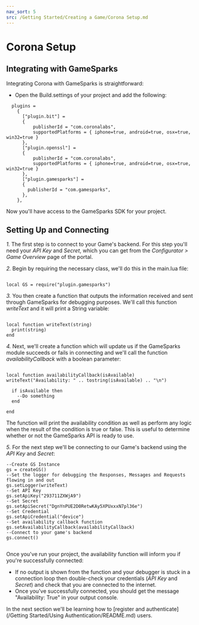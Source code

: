 ```yaml
---
nav_sort: 5
src: /Getting Started/Creating a Game/Corona Setup.md
---
```


# Corona Setup

## Integrating with GameSparks

Integrating Corona with GameSparks is straightforward:

* Open the Build.settings of your project and add the following:

```
  plugins =
    {
      ["plugin.bit"] =
      {
          publisherId = "com.coronalabs",
          supportedPlatforms = { iphone=true, android=true, osx=true, win32=true }
      },
      ["plugin.openssl"] =
      {
          publisherId = "com.coronalabs",
          supportedPlatforms = { iphone=true, android=true, osx=true, win32=true }
      },
      ["plugin.gamesparks"] =
      {
        publisherId = "com.gamesparks",
      },
    },

```

Now you'll have access to the GameSparks SDK for your project.

## Setting Up and Connecting

*1.* The first step is to connect to your Game's backend. For this step you'll need your *API Key* and *Secret*, which you can get from the *Configurator > Game Overview* page of the portal.

*2.* Begin by requiring the necessary class, we'll do this in the main.lua file:

```

local GS = require("plugin.gamesparks")

```

*3.* You then create a function that outputs the information received and sent through GameSparks for debugging purposes. We'll call this function *writeText* and it will print a String variable:

```

local function writeText(string)
  print(string)
end

```

*4.* Next, we'll create a function which will update us if the GameSparks module succeeds or fails in connecting and we'll call the function *availabilityCallback* with a boolean parameter:

```

local function availabilityCallback(isAvailable)
writeText("Availability: " .. tostring(isAvailable) .. "\n")

  if isAvailable then
    --Do something
  end

end

```

The function will print the availability condition as well as perform any logic when the result of the condition is true or false. This is useful to determine whether or not the GameSparks API is ready to use.

*5.* For the next step we'll be connecting to our Game's backend using the *API Key* and *Secret*:

```
--Create GS Instance
gs = createGS()
--Set the logger for debugging the Responses, Messages and Requests flowing in and out
gs.setLogger(writeText)
--Set API Key
gs.setApiKey("293711ZXWjA9")
--Set Secret
gs.setApiSecret("DgnYnPUE2D0RetwKAy5XPUxxxN7pl36e")
--Set Credential
gs.setApiCredential("device")
--Set availability callback function
gs.setAvailabilityCallback(availabilityCallback)
--Connect to your game's backend
gs.connect()


```

 Once you've run your project, the availability function will inform you if you're successfully connected:
 * If no output is shown from the function and your debugger is stuck in a connection loop then double-check your credentials (*API Key* and *Secret*) and check that you are connected to the internet.
 * Once you've successfully connected, you should get the message "Availability: True" in your output console.

In the next section we'll be learning how to [register and authenticate](/Getting Started/Using Authentication/README.md) users.
